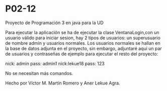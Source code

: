 # P02-12
Proyecto de Programación 3 en java para la UD

Para ejecutar la aplicación se ha de ejecutar la clase VentanaLogin,con un usuario válido para iniciar sesion, hay 2 tipos de usuarios: 
un superusuario de nombre admin y usuarios normales. Los usuarios normales se hallan en la base de datos adjunta en el proyecto,
sin embargo, adjuntaré aqui un par de usuarios y contraseñas de ejemplo para ejecutar el resto del proyecto:

nick: admin  pass: admin1
nick:lekue18 pass: 123

No se necesitan más comandos.

Hecho por Víctor M. Martín Romero y Aner Lekue Agra.

